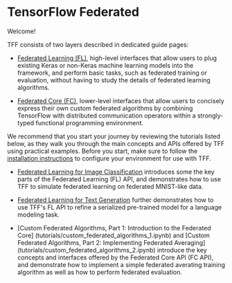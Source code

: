 # TensorFlow Federated

Welcome!

TFF consists of two layers described in dedicated guide pages:

*   [Federated Learning (FL)](federated_learning.md), high-level interfaces that
    allow users to plug existing Keras or non-Keras machine learning models into
    the framework, and perform basic tasks, such as federated training or
    evaluation, without having to study the details of federated learning
    algorithms.

*   [Federated Core (FC)](federated_core.md), lower-level interfaces that allow
    users to concisely express their own custom federated algorithms by
    combining TensorFlow with distributed communication operators within a
    strongly-typed functional programming environment.

We recommend that you start your journey by reviewing the tutorials listed
below, as they walk you through the main concepts and APIs offered by TFF using
practical examples. Before you start, make sure to follow the
[installation instructions](install.md) to configure your environment for use
with TFF.

*   [Federated Learning for Image Classification](tutorials/federated_learning_for_image_classification.ipynb)
    introduces some the key parts of the Federated Learning (FL) API, and
    demonstrates how to use TFF to simulate federated learning on federated
    MNIST-like data.

*   [Federated Learning for Text Generation](tutorials/federated_learning_for_text_generation.ipynb)
    further demonstrates how to use TFF's FL API to refine a serialized
    pre-trained model for a language modeling task.

*   [Custom Federated Algorithms, Part 1: Introduction to the Federated Core]
    (tutorials/custom_federated_algorithms_1.ipynb) and
    [Custom Federated Algorithms, Part 2: Implementing Federated Averaging]
    (tutorials/custom_federated_algorithms_2.ipynb)
    introduce the key concepts and interfaces offered by the Federated Core API
    (FC API), and demonstrate how to implement a simple federated averating
    training algorithm as well as how to perform federated evaluation.
